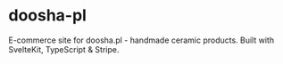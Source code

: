 # doosha-pl
 E-commerce site for doosha.pl - handmade ceramic products. Built with SvelteKit, TypeScript & Stripe. 
